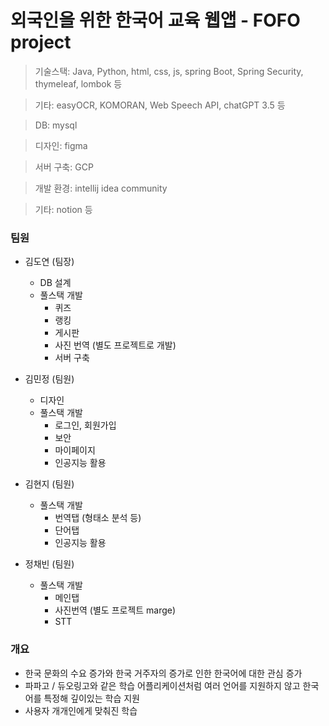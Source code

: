 # 외국인을 위한 한국어 교육 웹앱 - FOFO project

> 기술스택: Java, Python, html, css, js, spring Boot, Spring Security, thymeleaf, lombok 등

> 기타: easyOCR, KOMORAN, Web Speech API, chatGPT 3.5 등

> DB: mysql

> 디자인: figma

> 서버 구축: GCP

> 개발 환경: intellij idea community

> 기타: notion 등

### 팀원
* 김도연 (팀장)
     * DB 설계
     * 풀스택 개발
         * 퀴즈
         * 랭킹
         * 게시판
         * 사진 번역 (별도 프로젝트로 개발)
         * 서버 구축
         
* 김민정 (팀원)
     * 디자인
     * 풀스택 개발
         * 로그인, 회원가입
         * 보안
         * 마이페이지
         * 인공지능 활용
           
* 김현지 (팀원)
     * 풀스택 개발
         * 번역탭 (형태소 분석 등)
         * 단어탭
         * 인공지능 활용
         
* 정채빈 (팀원)
     * 풀스택 개발
         * 메인탭
         * 사진번역 (별도 프로젝트 marge)
         * STT
      
       
### 개요
- 한국 문화의 수요 증가와 한국 거주자의 증가로 인한 한국어에 대한 관심 증가
- 파파고 / 듀오링고와 같은 학습 어플리케이션처럼 여러 언어를 지원하지 않고 한국어를 특정해 깊이있는 학습 지원
- 사용자 개개인에게 맞춰진 학습
